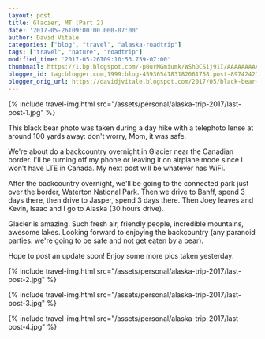 ```yaml
---
layout: post
title: Glacier, MT (Part 2)
date: '2017-05-26T09:00:00.000-07:00'
author: David Vitale
categories: ["blog", "travel", "alaska-roadtrip"]
tags: ["travel", "nature", "roadtrip"]
modified_time: '2017-05-26T09:10:53.759-07:00'
thumbnail: https://1.bp.blogspot.com/-p0urMGmiumk/WShDCSij91I/AAAAAAAAAp8/jjEQH4OE624zcxRVo9VqUPSiccgVl6HjQCLcB/s72-c/_20170526_085314_800x562.JPG
blogger_id: tag:blogger.com,1999:blog-4593654183182061758.post-8974242154177444038
blogger_orig_url: https://davidjvitale.blogspot.com/2017/05/black-bear-photo-was-taken-during-day.html
---
```


{% include travel-img.html src="/assets/personal/alaska-trip-2017/last-post-1.jpg" %}

This black bear photo was taken during a day hike with a telephoto lense at around 100 yards away: don't worry, Mom, it was safe.

We're about do a backcountry overnight in Glacier near the Canadian border. I'll be turning off my phone or leaving it on airplane mode since I won't have LTE in Canada. My next post will be whatever has WiFi.

After the backcountry overnight, we'll be going to the connected park just over the border, Waterton National Park. Then we drive to Banff, spend 3 days there, then drive to Jasper, spend 3 days there. Then Joey leaves and Kevin, Isaac and I go to Alaska (30 hours drive).

Glacier is amazing. Such fresh air, friendly people, incredible mountains, awesome lakes. Looking forward to enjoying the backcountry (any paranoid parties: we're going to be safe and not get eaten by a bear).

Hope to post an update soon! Enjoy some more pics taken yesterday:

{% include travel-img.html src="/assets/personal/alaska-trip-2017/last-post-2.jpg" %}

{% include travel-img.html src="/assets/personal/alaska-trip-2017/last-post-3.jpg" %}

{% include travel-img.html src="/assets/personal/alaska-trip-2017/last-post-4.jpg" %}
